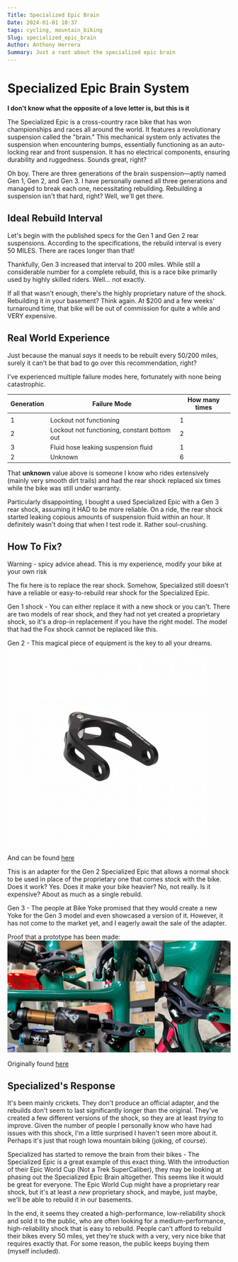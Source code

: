 ```yaml
---
Title: Specialized Epic Brain
Date: 2024-01-01 10:37
tags: cycling, mountain_biking
Slug: specialized_epic_brain
Author: Anthony Herrera
Summary: Just a rant about the specialized epic brain
---
```


# Specialized Epic Brain System

**I don't know what the opposite of a love letter is, but this is it**

The Specialized Epic is a cross-country race bike that has won championships and races all around the world. 
It features a revolutionary suspension called the "brain." This mechanical system only activates the suspension when encountering bumps,
essentially functioning as an auto-locking rear and front suspension. It has no electrical components, ensuring durability and ruggedness. Sounds great, right?

Oh boy. There are three generations of the brain suspension—aptly named Gen 1, Gen 2, and Gen 3. I have personally owned all three generations and managed to break each one, necessitating rebuilding. Rebuilding a suspension isn't that hard, right? Well, we'll get there.

## Ideal Rebuild Interval

Let's begin with the published specs for the Gen 1 and Gen 2 rear suspensions. According to the specifications, the rebuild interval is every 50 MILES. There are races longer than that!

Thankfully, Gen 3 increased that interval to 200 miles. While still a considerable number for a complete rebuild, this is a race bike primarily used by highly skilled riders. Well... not exactly.

If all that wasn't enough, there's the highly proprietary nature of the shock. Rebuilding it in your basement? Think again. At $200 and a few weeks' turnaround time, that bike will be out of commission for quite a while and VERY expensive.

## Real World Experience

Just because the manual _says_ it needs to be rebuilt every 50/200 miles, surely it can't be that bad to go over this recommendation, right?

I've experienced multiple failure modes here, fortunately with none being catastrophic.

| Generation | Failure Mode | How many times |
| ---- | ---- | ---- |
|  |  |  |
| 1 | Lockout not functioning | 1 |
| 2 | Lockout not functioning, constant bottom out | 2 |
| 3 | Fluid hose leaking suspension fluid | 1 |
| 2 | Unknown | 6 |

That **unknown** value above is someone I know who rides extensively (mainly very smooth dirt trails) and had the rear shock replaced six times while the bike was still under warranty.

Particularly disappointing, I bought a used Specialized Epic with a Gen 3 rear shock, assuming it HAD to be more reliable. On a ride, the rear shock started leaking copious amounts of suspension fluid within an hour. It definitely wasn't doing that when I test rode it. Rather soul-crushing.

## How To Fix?

Warning - spicy advice ahead. This is my experience, modify your bike at your own risk

The fix here is to replace the rear shock. Somehow, Specialized still doesn't have a reliable or easy-to-rebuild rear shock for the Specialized Epic. 

Gen 1 shock - You can either replace it with a new shock or you can't. There are two models of rear shock, and they had not yet created a proprietary shock, so it's a drop-in replacement if you have the right model. The model that had the Fox shock cannot be replaced like this.

Gen 2 - This magical piece of equipment is the key to all your dreams.
![brain_adaptor](../images/posts/brain_adaptor.jpg)

And can be found [here](https://www.bikeyoke.de/en/epic-2018-2020.html)

This is an adapter for the Gen 2 Specialized Epic that allows a normal shock to be used in place of the proprietary one that comes stock with the bike. Does it work? Yes. Does it make your bike heavier? No, not really. Is it expensive? About as much as a single rebuild.

Gen 3 - The people at Bike Yoke promised that they would create a new Yoke for the Gen 3 model and even showcased a version of it. However, it has not come to the market yet, and I eagerly await the sale of the adapter.

Proof that a prototype has been made: 
![bike_yoke_demo](../images/posts/bike_yoke_demo.jpg)

Originally found [here](https://www.facebook.com/BikeYoke)

## Specialized's Response

It's been mainly crickets. They don't produce an official adapter, and the rebuilds don't seem to last significantly longer than the original. 
They've created a few different versions of the shock, so they are at least _trying_ to improve. 
Given the number of people I personally know who have had issues with this shock, I'm a little surprised I haven't seen more about it. 
Perhaps it's just that rough Iowa mountain biking (joking, of course).

Specialized has started to remove the brain from their bikes - The Specialized Epic is a great example of this exact thing. 
With the introduction of their Epic World Cup (Not a Trek SuperCaliber), they may be looking at phasing out the Specialized Epic Brain altogether. 
This seems like it would be great for everyone. The Epic World Cup might have a proprietary rear shock, but it's at least a _new_ proprietary shock, 
and maybe, just maybe, we'll be able to rebuild it in our basements.

In the end, it seems they created a high-performance, low-reliability shock and sold it to the public, who are often looking for a medium-performance,
high-reliability shock that is easy to rebuild. People can't afford to rebuild their bikes every 50 miles, 
yet they're stuck with a very, very nice bike that requires exactly that.
For some reason, the public keeps buying them (myself included).
